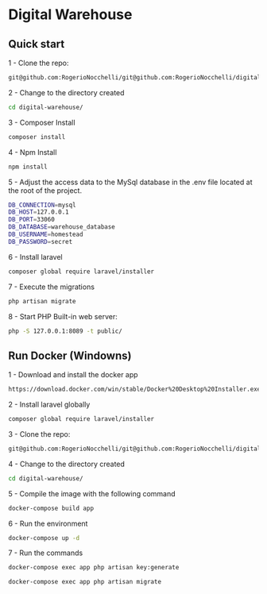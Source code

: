 Digital Warehouse
=======

## Quick start

1 - Clone the repo:

```bash
git@github.com:RogerioNocchelli/git@github.com:RogerioNocchelli/digital-warehouse.git.git
```

2 - Change to the directory created

```bash
cd digital-warehouse/
```
3 - Composer Install

```bash
composer install
```

4 - Npm Install

```bash
npm install
```

5 - Adjust the access data to the MySql database in the .env file located at the root of the project.

```bash
DB_CONNECTION=mysql
DB_HOST=127.0.0.1
DB_PORT=33060
DB_DATABASE=warehouse_database
DB_USERNAME=homestead
DB_PASSWORD=secret
```

6 - Install laravel
```bash
composer global require laravel/installer
```


7 - Execute the migrations
```bash
php artisan migrate
```

8 - Start PHP Built-in web server:

```bash
php -S 127.0.0.1:8089 -t public/
```

## Run Docker (Windowns)

1 - Download and install the docker app 

```bash
https://download.docker.com/win/stable/Docker%20Desktop%20Installer.exe
```

2 - Install laravel globally

```bash
composer global require laravel/installer
```

3 - Clone the repo:

```bash
git@github.com:RogerioNocchelli/git@github.com:RogerioNocchelli/digital-warehouse.git.git
```

4 - Change to the directory created

```bash
cd digital-warehouse/
```

5 - Compile the image with the following command

```bash
docker-compose build app
```

6 - Run the environment

```bash
docker-compose up -d
```

7 - Run the commands

```bash
docker-compose exec app php artisan key:generate
```
```bash
docker-compose exec app php artisan migrate
```


